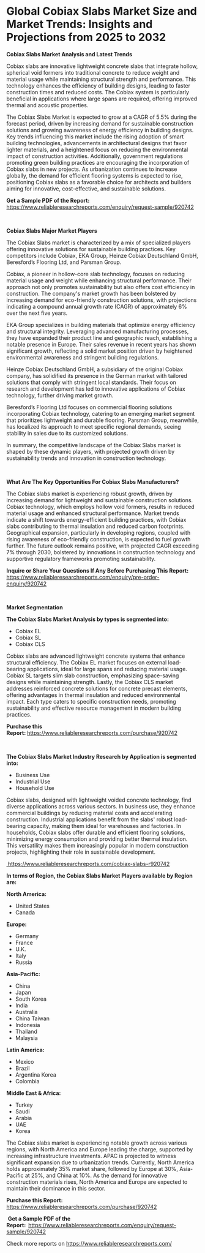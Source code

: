 <p><h1>Global Cobiax Slabs Market Size and Market Trends: Insights and Projections from 2025 to 2032</h1></p><p><strong>Cobiax Slabs Market Analysis and Latest Trends</strong></p>
<p><p>Cobiax slabs are innovative lightweight concrete slabs that integrate hollow, spherical void formers into traditional concrete to reduce weight and material usage while maintaining structural strength and performance. This technology enhances the efficiency of building designs, leading to faster construction times and reduced costs. The Cobiax system is particularly beneficial in applications where large spans are required, offering improved thermal and acoustic properties.</p><p>The Cobiax Slabs Market is expected to grow at a CAGR of 5.5% during the forecast period, driven by increasing demand for sustainable construction solutions and growing awareness of energy efficiency in building designs. Key trends influencing this market include the rising adoption of smart building technologies, advancements in architectural designs that favor lighter materials, and a heightened focus on reducing the environmental impact of construction activities. Additionally, government regulations promoting green building practices are encouraging the incorporation of Cobiax slabs in new projects. As urbanization continues to increase globally, the demand for efficient flooring systems is expected to rise, positioning Cobiax slabs as a favorable choice for architects and builders aiming for innovative, cost-effective, and sustainable solutions.</p></p>
<p><strong>Get a Sample PDF of the Report:&nbsp;</strong> <a href="https://www.reliableresearchreports.com/enquiry/request-sample/920742?utm_campaign=2251&utm_medium=2&utm_source=Github&utm_content=ia&utm_term=06032025&utm_id=cobiax-slabs">https://www.reliableresearchreports.com/enquiry/request-sample/920742</a></p>
<p>&nbsp;</p>
<p><strong>Cobiax Slabs Major Market Players</strong></p>
<p><p>The Cobiax Slabs market is characterized by a mix of specialized players offering innovative solutions for sustainable building practices. Key competitors include Cobiax, EKA Group, Heinze Cobiax Deutschland GmbH, Beresford’s Flooring Ltd, and Parsman Group.</p><p>Cobiax, a pioneer in hollow-core slab technology, focuses on reducing material usage and weight while enhancing structural performance. Their approach not only promotes sustainability but also offers cost efficiency in construction. The company's market growth has been bolstered by increasing demand for eco-friendly construction solutions, with projections indicating a compound annual growth rate (CAGR) of approximately 6% over the next five years.</p><p>EKA Group specializes in building materials that optimize energy efficiency and structural integrity. Leveraging advanced manufacturing processes, they have expanded their product line and geographic reach, establishing a notable presence in Europe. Their sales revenue in recent years has shown significant growth, reflecting a solid market position driven by heightened environmental awareness and stringent building regulations.</p><p>Heinze Cobiax Deutschland GmbH, a subsidiary of the original Cobiax company, has solidified its presence in the German market with tailored solutions that comply with stringent local standards. Their focus on research and development has led to innovative applications of Cobiax technology, further driving market growth.</p><p>Beresford’s Flooring Ltd focuses on commercial flooring solutions incorporating Cobiax technology, catering to an emerging market segment that prioritizes lightweight and durable flooring. Parsman Group, meanwhile, has localized its approach to meet specific regional demands, seeing stability in sales due to its customized solutions.</p><p>In summary, the competitive landscape of the Cobiax Slabs market is shaped by these dynamic players, with projected growth driven by sustainability trends and innovation in construction technology.</p></p>
<p>&nbsp;</p>
<p><strong>What Are The Key Opportunities For Cobiax Slabs Manufacturers?</strong></p>
<p><p>The Cobiax slabs market is experiencing robust growth, driven by increasing demand for lightweight and sustainable construction solutions. Cobiax technology, which employs hollow void formers, results in reduced material usage and enhanced structural performance. Market trends indicate a shift towards energy-efficient building practices, with Cobiax slabs contributing to thermal insulation and reduced carbon footprints. Geographical expansion, particularly in developing regions, coupled with rising awareness of eco-friendly construction, is expected to fuel growth further. The future outlook remains positive, with projected CAGR exceeding 7% through 2030, bolstered by innovations in construction technology and supportive regulatory frameworks promoting sustainability.</p></p>
<p><strong>Inquire or Share Your Questions If Any Before Purchasing This Report:</strong> <a href="https://www.reliableresearchreports.com/enquiry/pre-order-enquiry/920742?utm_campaign=2251&utm_medium=2&utm_source=Github&utm_content=ia&utm_term=06032025&utm_id=cobiax-slabs">https://www.reliableresearchreports.com/enquiry/pre-order-enquiry/920742</a></p>
<p>&nbsp;</p>
<p><strong>Market Segmentation</strong></p>
<p><strong>The Cobiax Slabs Market Analysis by types is segmented into:</strong></p>
<p><ul><li>Cobiax EL</li><li>Cobiax SL</li><li>Cobiax CLS</li></ul></p>
<p><p>Cobiax slabs are advanced lightweight concrete systems that enhance structural efficiency. The Cobiax EL market focuses on external load-bearing applications, ideal for large spans and reducing material usage. Cobiax SL targets slim slab construction, emphasizing space-saving designs while maintaining strength. Lastly, the Cobiax CLS market addresses reinforced concrete solutions for concrete precast elements, offering advantages in thermal insulation and reduced environmental impact. Each type caters to specific construction needs, promoting sustainability and effective resource management in modern building practices.</p></p>
<p><strong>Purchase this Report:&nbsp;</strong><a href="https://www.reliableresearchreports.com/purchase/920742?utm_campaign=2251&utm_medium=2&utm_source=Github&utm_content=ia&utm_term=06032025&utm_id=cobiax-slabs">https://www.reliableresearchreports.com/purchase/920742</a></p>
<p>&nbsp;</p>
<p><strong>The Cobiax Slabs Market Industry Research by Application is segmented into:</strong></p>
<p><ul><li>Business Use</li><li>Industrial Use</li><li>Household Use</li></ul></p>
<p><p>Cobiax slabs, designed with lightweight voided concrete technology, find diverse applications across various sectors. In business use, they enhance commercial buildings by reducing material costs and accelerating construction. Industrial applications benefit from the slabs' robust load-bearing capacity, making them ideal for warehouses and factories. In households, Cobiax slabs offer durable and efficient flooring solutions, minimizing energy consumption and providing better thermal insulation. This versatility makes them increasingly popular in modern construction projects, highlighting their role in sustainable development.</p></p>
<p><a href="https://www.reliableresearchreports.com/cobiax-slabs-r920742?utm_campaign=2251&utm_medium=2&utm_source=Github&utm_content=ia&utm_term=06032025&utm_id=cobiax-slabs">&nbsp;https://www.reliableresearchreports.com/cobiax-slabs-r920742</a></p>
<p><strong>In terms of Region, the Cobiax Slabs Market Players available by Region are:</strong></p>
<p>
    <p> <strong> North America: </strong>
        <ul>
            <li>United States</li>
            <li>Canada</li>
        </ul>
        </p> 
    <p> <strong> Europe: </strong>
        <ul>
            <li>Germany</li>
            <li>France</li>
            <li>U.K.</li>
            <li>Italy</li>
            <li>Russia</li>
        </ul>
        </p> 
    <p> <strong> Asia-Pacific: </strong>
        <ul>
            <li>China</li>
            <li>Japan</li>
            <li>South Korea</li>
            <li>India</li>
            <li>Australia</li>
            <li>China Taiwan</li>
            <li>Indonesia</li>
            <li>Thailand</li>
            <li>Malaysia</li>
        </ul>
        </p> 
    <p> <strong> Latin America: </strong>
        <ul>
            <li>Mexico</li>
            <li>Brazil</li>
            <li>Argentina Korea</li>
            <li>Colombia</li>
        </ul>
        </p> 
    <p> <strong> Middle East & Africa: </strong>
        <ul>
            <li>Turkey</li>
            <li>Saudi</li>
            <li>Arabia</li>
            <li>UAE</li>
            <li>Korea</li>
        </ul>
    </p>
    </p>
<p><p>The Cobiax slabs market is experiencing notable growth across various regions, with North America and Europe leading the charge, supported by increasing infrastructure investments. APAC is projected to witness significant expansion due to urbanization trends. Currently, North America holds approximately 35% market share, followed by Europe at 30%, Asia-Pacific at 25%, and China at 10%. As the demand for innovative construction materials rises, North America and Europe are expected to maintain their dominance in this sector.</p></p>
<p><strong>Purchase this Report: </strong><a href="https://www.reliableresearchreports.com/purchase/920742?utm_campaign=2251&utm_medium=2&utm_source=Github&utm_content=ia&utm_term=06032025&utm_id=cobiax-slabs">https://www.reliableresearchreports.com/purchase/920742</a></p>
<p>&nbsp;<strong>Get a Sample PDF of the Report:&nbsp;&nbsp;</strong><a href="https://www.reliableresearchreports.com/enquiry/request-sample/920742?utm_campaign=2251&utm_medium=2&utm_source=Github&utm_content=ia&utm_term=06032025&utm_id=cobiax-slabs">https://www.reliableresearchreports.com/enquiry/request-sample/920742</a></p>
<p><strong></strong></p>
<p>Check more reports on <a href="https://www.reliableresearchreports.com/?utm_campaign=2251&utm_medium=2&utm_source=Github&utm_content=ia&utm_term=06032025&utm_id=cobiax-slabs">https://www.reliableresearchreports.com/</a></p>